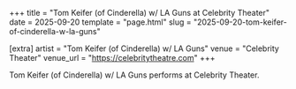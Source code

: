 +++
title = "Tom Keifer (of Cinderella) w/ LA Guns at Celebrity Theater"
date = 2025-09-20
template = "page.html"
slug = "2025-09-20-tom-keifer-of-cinderella-w-la-guns"

[extra]
artist = "Tom Keifer (of Cinderella) w/ LA Guns"
venue = "Celebrity Theater"
venue_url = "https://celebritytheatre.com"
+++

Tom Keifer (of Cinderella) w/ LA Guns performs at Celebrity Theater.

